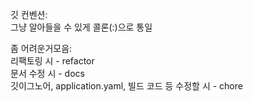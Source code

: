 깃 컨벤션:   
그냥 알아들을 수 있게 콜론(:)으로 통일   
   
좀 어려운거모음:   
리팩토링 시  - refactor   
문서 수정 시 - docs   
깃이그노어, application.yaml, 빌드 코드 등 수정할 시 - chore   
